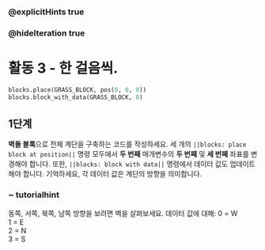 ### @explicitHints true
### @hideIteration true 
# 활동 3 - 한 걸음씩.

```python
blocks.place(GRASS_BLOCK, pos(0, 0, 0))
blocks.block_with_data(GRASS_BLOCK, 0)
```

## 1단계
**벽돌 블록**으로 전체 계단을 구축하는 코드를 작성하세요. 세 개의 `||blocks: place block at position||` 명령 모두에서 **두 번째** 매개변수의 **두 번째** 및 **세 번째** 좌표를 변경해야 합니다. 또한, `||blocks: block with data||` 명령에서 데이터 값도 업데이트해야 합니다. 기억하세요, 각 데이터 값은 계단의 방향을 의미합니다.

### ~ tutorialhint 
동쪽, 서쪽, 북쪽, 남쪽 방향을 보려면 벽을 살펴보세요.
데이터 값에 대해: 
0 = W  
1 = E   
2 = N  
3 = S